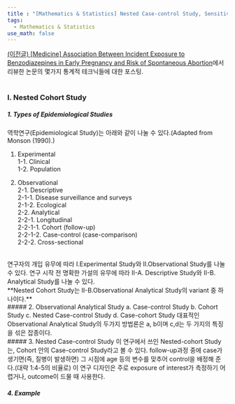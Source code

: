 ```yaml
---
title : "[Mathematics & Statistics] Nested Case-control Study, Sensitive Analysis, E-value"
tags:
  - Mathematics & Statistics
use_math: false
---
```


[(이전글)
[Medicine] Association Between Incident Exposure to Benzodiazepines in Early Pregnancy and Risk of Spontaneous Abortion](https://sunghwanji.github.io/2019/09/29/Medicine-Association-Between-Incident-Exposure-to-Benzodiazepines-in-Early-Pregnancy-and-Risk-of-Spontaneous-Abortion.html)에서 리뷰한 논문의 몇가지 통계적 테크닉들에 대한 포스팅.  
<br>
### I. Nested Cohort Study
##### 1. Types of Epidemiological Studies
역학연구(Epidemiological Study)는 아래와 같이 나눌 수 있다.(Adapted from Monson (1990).)  
1. Experimental  
  1-1. Clinical  
  1-2. Population  
 
2. Observational  
  2-1. Descriptive  
    2-1-1. Disease surveillance and surveys  
    2-1-2. Ecological  
  2-2. Analytical  
    2-2-1. Longitudinal  
      2-2-1-1. Cohort (follow-up)  
      2-2-1-2. Case-control (case-comparison)  
    2-2-2. Cross-sectional  
<br>
 연구자의 개입 유무에 따라 I.Experimental Study와 II.Observational Study를 나눌 수 있다.  
 연구 시작 전 명확한 가설의 유무에 따라 II-A. Descriptive Study와 II-B. Analytical Study를 나눌 수 있다.  
<br>
**Nested Cohort Study는 II-B.Observational Analytical Study의 variant 중 하나이다.**  
<br>
##### 2. Observational Analytical Study  
a. Case-control Study  
b. Cohort Study  
c. Nested Case-control Study  
d. Case-cohort Study
대표적인 Observational Analytical Study의 두가지 방법론은 a, b이며 c,d는 두 가지의 특징을 섞은 잡종이다.  
<br>
##### 3. Nested Case-control Study
이 연구에서 쓰인 Nested-cohort Study는,  
Cohort 안의 Case-control Study라고 볼 수 있다.  follow-up과정 중에 case가 생기면(즉, 질병이 발생하면) 그 시점에 age 등의 변수를 맞추어 control을 배정해 준다.(대략 1:4-5의 비율로)  
이 연구 디자인은 주로 exposure of interest가 측정하기 어렵거나, outcome이 드물 때 사용한다.  

##### 4. Example  

 

